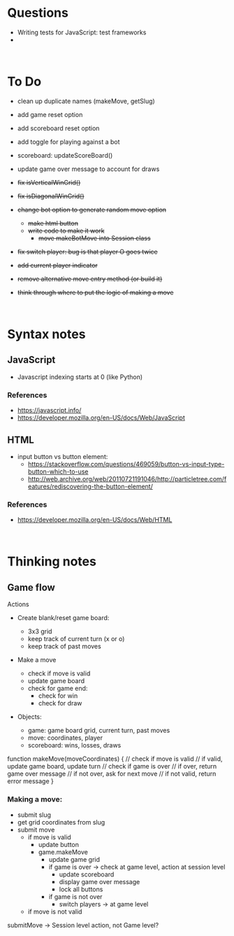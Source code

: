 # Questions
- Writing tests for JavaScript: test frameworks
- 

<br>

# To Do
- clean up duplicate names (makeMove, getSlug)
- add game reset option
- add scoreboard reset option
- add toggle for playing against a bot
- scoreboard: updateScoreBoard()
- update game over message to account for draws

- ~~fix isVerticalWinGrid()~~
- ~~fix isDiagonalWinGrid()~~
- ~~change bot option to generate random move option~~
    - ~~make html button~~
    - ~~write code to make it work~~
        - ~~move makeBotMove into Session class~~
- ~~fix switch player: bug is that player O goes twice~~
- ~~add current player indicator~~
- ~~remove alternative move entry method (or build it)~~
- ~~think through where to put the logic of making a move~~


<br>

# Syntax notes

## JavaScript

- Javascript indexing starts at 0 (like Python)

### References
- https://javascript.info/
- https://developer.mozilla.org/en-US/docs/Web/JavaScript


## HTML


- input button vs button element:
    - https://stackoverflow.com/questions/469059/button-vs-input-type-button-which-to-use
    - http://web.archive.org/web/20110721191046/http://particletree.com/features/rediscovering-the-button-element/



### References
- https://developer.mozilla.org/en-US/docs/Web/HTML






<br>

# Thinking notes

## Game flow
Actions
- Create blank/reset game board:
    - 3x3 grid
    - keep track of current turn (x or o)
    - keep track of past moves
- Make a move
    - check if move is valid
    - update game board
    - check for game end:
        - check for win
        - check for draw

- Objects:
    - game: game board grid, current turn, past moves
    - move: coordinates, player
    - scoreboard: wins, losses, draws

function makeMove(moveCoordinates) {
    // check if move is valid
    // if valid, update game board, update turn
        // check if game is over
            // if over, return game over message
            // if not over, ask for next move
    // if not valid, return error message
}

### Making a move:
- submit slug
- get grid coordinates from slug
- submit move
    - if move is valid
        - update button
        - game.makeMove
            - update game grid
            - if game is over -> check at game level, action at session level
                - update scoreboard
                - display game over message
                - lock all buttons
            - if game is not over
                - switch players -> at game level
    - if move is not valid

submitMove -> Session level action, not Game level?
